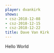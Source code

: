 ```yaml
---
player: dvankirk
shows:
- csz-2018-12-08
- csz-2018-12-15
- csz-2018-12-22
title: Dave Van Kirk
---
```


Hello World
